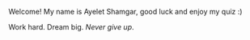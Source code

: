 Welcome!
My name is Ayelet Shamgar, good luck and enjoy my quiz :)

Work hard. Dream big. *Never give up*.
